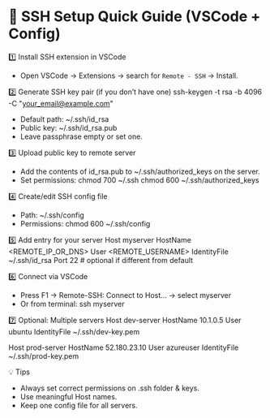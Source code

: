 # 🔹 SSH Setup Quick Guide (VSCode + Config)


1️⃣ Install SSH extension in VSCode
- Open VSCode → Extensions → search for `Remote - SSH` → Install.


2️⃣ Generate SSH key pair (if you don’t have one)
ssh-keygen -t rsa -b 4096 -C "your_email@example.com"
- Default path: ~/.ssh/id_rsa
- Public key: ~/.ssh/id_rsa.pub
- Leave passphrase empty or set one.


3️⃣ Upload public key to remote server
- Add the contents of id_rsa.pub to ~/.ssh/authorized_keys on the server.
- Set permissions:
chmod 700 ~/.ssh
chmod 600 ~/.ssh/authorized_keys


4️⃣ Create/edit SSH config file
- Path: ~/.ssh/config
- Permissions: chmod 600 ~/.ssh/config


5️⃣ Add entry for your server
Host myserver
HostName <REMOTE_IP_OR_DNS>
User <REMOTE_USERNAME>
IdentityFile ~/.ssh/id_rsa
Port 22 # optional if different from default


6️⃣ Connect via VSCode
- Press F1 → Remote-SSH: Connect to Host... → select myserver
- Or from terminal: ssh myserver


7️⃣ Optional: Multiple servers
Host dev-server
HostName 10.1.0.5
User ubuntu
IdentityFile ~/.ssh/dev-key.pem


Host prod-server
HostName 52.180.23.10
User azureuser
IdentityFile ~/.ssh/prod-key.pem


💡 Tips
- Always set correct permissions on .ssh folder & keys.
- Use meaningful Host names.
- Keep one config file for all servers.
